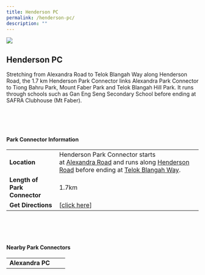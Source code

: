 ```yaml
---
title: Henderson PC
permalink: /henderson-pc/
description: ""
---
```

![](/images/hendersonpc.JPG)


## Henderson PC

Stretching from Alexandra Road to Telok Blangah Way along Henderson Road, the 1.7 km Henderson Park Connector links Alexandra Park Connector to Tiong Bahru Park, Mount Faber Park and Telok Blangah Hill Park. It runs through schools such as Gan Eng Seng Secondary School before ending at SAFRA Clubhouse (Mt Faber).


<br>
<br>
<br>

#### Park Connector Information
|  |  |  |
| -------- | -------- | -------- |
| **Location** | Henderson Park Connector starts at&nbsp;<u>Alexandra Road</u>&nbsp;and runs along&nbsp;<u>Henderson Road</u>&nbsp;before ending at&nbsp;<u>Telok Blangah Way</u>.|  |
| **Length of Park Connector** | 1.7km   |  |
| **Get Directions** |  [[click here](http://www.onemap.gov.sg/main/v2/?lat=1.28663746683359&amp;lng=103.822338275491)] | |

<br>
<br>
<br>	

#### Nearby Park Connectors
|   |  |  |
| -------- | -------- | -------- |
| **Alexandra PC** | | |